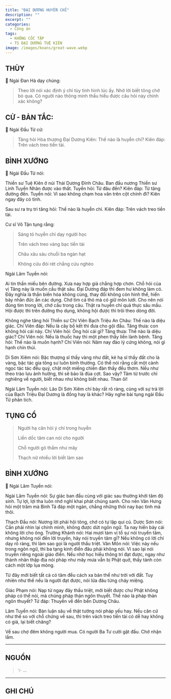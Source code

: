```yaml
---
title: "ĐẠI DƯƠNG HUYỀN CHỈ"
description: ""
excerpt: ""
categories:
  - Công án
tags:
  - KHÔNG CỐC TẬP
  - TS ĐẠI DƯƠNG TUỆ KIÊN
image: /images/koans/great-wave.webp
---
```


## THÙY

📢 Ngài Đan Hà dạy chúng:

> Theo lời nói xác định ý chỉ tùy tình hình lúc ấy. Nhờ lời biết tông chớ bỏ qua. Có người nào thông minh thấu hiểu được câu hỏi này chính xác không?

## CỬ - BẢN TẮC:

📢 Ngài Đầu Tử cử:

> Tăng hỏi Hòa thượng Đại Dương Kiên: Thế nào là huyễn chỉ?
Kiên đáp: Trên vách treo tiền tài.


## BÌNH XƯỚNG

📢 Ngài Đầu Tử nói:

Thiền sư Tuệ Kiên ở núi Thái Dương Đính Châu. Ban đầu nương Thiền sư Linh Tuyền Nhân được vào thất.
Tuyền hỏi: Từ đâu đến?
Kiên đáp: Từ tăng đường đến.
Tuyền nói: Vì sao không chạm hoa văn trên cột chính đi?
Kiên ngay đây có tỉnh.

Sau sư ra trụ trì tăng hỏi: Thế nào là huyễn chỉ.
Kiên đáp: Trên vách treo tiền tài.

Cư sĩ Vô Tận tụng rằng:

> Sáng tỏ huyễn chỉ dạy người học
> 
> Trên vách treo vàng bạc tiền tài
> 
> Châu xâu sáu chuỗi ba ngàn hạt
> 
> Không cứu đói rét chẳng cứu nghèo

Ngài Lâm Tuyền nói: 

Ai tin thần miếu bên đường. Xưa nay hợp giả chẳng hợp chơn. 
Chỗ hỏi của vị Tăng này là muốn cầu thật sâu. Đại Dương đáp thì đem hư không làm có. 
Đây nghĩa là thần biến hóa không cùng, thay đổi không còn hình thể, hiển bày nhân đức ấn các dụng. 
Chớ tìm cá thỏ mà có giữ môn lưới. Cho nên nói đúng tìm trong lời, chớ cầu trong câu. Thật ra huyễn chỉ quả thực sâu mầu. 
Hội được thì trên đường thọ dụng, không hội được thì trôi theo dòng đời.

Không nghe tăng hỏi Thiền sư Chí Viên Bạch Triệu An Châu: Thế nào là diệu giác.
Chí Viên đáp: Nếu là cây bồ kết thì đưa cho gội đầu.
Tăng thưa: con không hỏi cái này.
Chí Viên hỏi: Ông hỏi cái gì?
Tăng thưa: Thế nào là diệu giác?
Chí Viên nói: Nếu là thuốc hay thì một phen thấy liền lành bệnh.
Tăng hỏi: Thế nào là muôn hạnh?
Chí Viên nói: Năm nay đào lý cứng không, nói gì hạnh chín thúi.

Di Sơn Xiêm nói: Bậc thượng sĩ thấy vàng như đất, kẻ hạ sĩ thấy đất cho là vàng, bậc tác gia tông sư luôn bình thường. Có thể nói rằng cắt một cành ngọc tác tác đều quý, chặt một miếng chiên đàn thấy đều thơm. Nếu như theo trào lưu ảnh hưởng, thì sẽ bảo là đùa cợt. Sao vậy? Tâm từ trước chỉ nghiêng về người, biết nhau như không biết nhau. Than ôi!

Ngài Lâm Tuyền nói: Lão Di Sơn Xiêm chỉ bày rất rõ ràng, cùng với sự trả lời của Bạch Triệu Đại Dương là đồng hay là khác? Hãy nghe bài tụng ngài Đầu Tử phân tích.

## TỤNG CỔ

> Người hạ căn hỏi ý chỉ trong huyễn
> 
> Liền dốc tâm can nói cho người
> 
> Chỗ người gõ thầm như mây
> 
> Thạch nữ nhiều lời biết làm sao

## BÌNH XƯỚNG

📢 Ngài Lâm Tuyền nói:

Ngài Lâm Tuyền nói: Sự giác ban đầu cùng với giác sau thường khởi tâm độ sinh. Tự lợi, lợi tha luôn nhớ nghĩ khai phát chúng sanh. Cho nên Vân Hưng hỏi một trăm mà Bình Tả đáp một ngàn, chẳng những thôi nay bạc tình mà thôi.

Thạch Đầu nói: Nương lời phải hội tông, chớ có tự lập qui củ.
Dược Sơn nói: Cần phải nhìn lại chính mình, không được dứt ngôn ngữ. Ta nay hiển bày cái không lời cho ông.
Trường Khánh nói: Hai mươi tám vị tổ sư nói truyền tâm, nhưng không nói đến lời truyền, hãy nói truyền tâm gì? Nếu không có lời chỉ dạy rõ ràng, thì làm sao gọi là người thấu triệt.
Vân Môn nói: Việc này nếu trong ngôn ngữ, thì ba tạng kinh điển đâu phải không nói. Vì sao lại nói truyền riêng ngoài giáo điển. Nếu nhờ học hiểu thông trí đạt được, ngay như thành nhân thập địa nói pháp như mây mưa vẫn bị Phật quở, thấy tánh còn cách một lớp lụa mỏng.

Từ đây mới biết tất cả có tâm đều cách xa bản thể như trời với đất. Tuy nhiên như thế nếu là người đạt được, nói lửa đâu từng cháy miệng.

Giác Phạm nói: Nạp tử ngay đây thấu triệt, mới biết được chư Phật không pháp có thể nói, mà chúng pháp thản ngôn thuyết. Thế nào là pháp thản ngôn thuyết?
Tử đáp: Thuyền về đến bến Dương Châu.

Lâm Tuyền nói: Bàn luận sâu về thật tướng nói pháp yếu hay. Nếu căn cứ như thế so với chỗ chứng về sau, thì trên vách treo tiền tài có dễ hay không có giá, lại biết chăng?

Về sau chợ đêm không người mua.
Có người Ba Tư cười gật đầu.
Chớ nhận lầm.

<hr class="blog-rule" />

## NGUỒN

> ✨ ...

<hr class="blog-rule" />

## GHI CHÚ

[^1]: ⭐️ <a href="/masters/" target="_blank">🔗 TS ĐẠI DƯƠNG TUỆ KIÊN</a>
